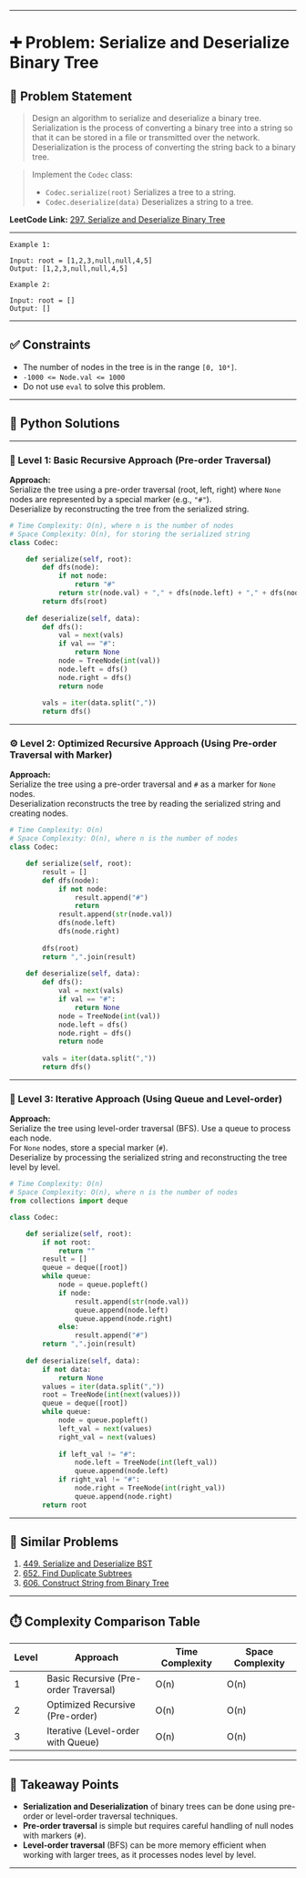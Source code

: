 
---

# ➕ Problem: Serialize and Deserialize Binary Tree

## 📘 Problem Statement

> Design an algorithm to serialize and deserialize a binary tree.  
> Serialization is the process of converting a binary tree into a string so that it can be stored in a file or transmitted over the network.  
> Deserialization is the process of converting the string back to a binary tree.

> Implement the `Codec` class:
> - `Codec.serialize(root)` Serializes a tree to a string.
> - `Codec.deserialize(data)` Deserializes a string to a tree.

**LeetCode Link:** [297. Serialize and Deserialize Binary Tree](https://leetcode.com/problems/serialize-and-deserialize-binary-tree/)

---

```
Example 1:

Input: root = [1,2,3,null,null,4,5]
Output: [1,2,3,null,null,4,5]

Example 2:

Input: root = []
Output: []
```

---

## ✅ Constraints

- The number of nodes in the tree is in the range `[0, 10⁴]`.
- `-1000 <= Node.val <= 1000`
- Do not use `eval` to solve this problem.

---

## 🧠 Python Solutions

---

### 🧪 Level 1: Basic Recursive Approach (Pre-order Traversal)

**Approach:**  
Serialize the tree using a pre-order traversal (root, left, right) where `None` nodes are represented by a special marker (e.g., `"#"`).  
Deserialize by reconstructing the tree from the serialized string.

```python
# Time Complexity: O(n), where n is the number of nodes
# Space Complexity: O(n), for storing the serialized string
class Codec:

    def serialize(self, root):
        def dfs(node):
            if not node:
                return "#"
            return str(node.val) + "," + dfs(node.left) + "," + dfs(node.right)
        return dfs(root)
    
    def deserialize(self, data):
        def dfs():
            val = next(vals)
            if val == "#":
                return None
            node = TreeNode(int(val))
            node.left = dfs()
            node.right = dfs()
            return node
        
        vals = iter(data.split(","))
        return dfs()
```

---

### ⚙️ Level 2: Optimized Recursive Approach (Using Pre-order Traversal with Marker)

**Approach:**  
Serialize the tree using a pre-order traversal and `#` as a marker for `None` nodes.  
Deserialization reconstructs the tree by reading the serialized string and creating nodes.

```python
# Time Complexity: O(n)
# Space Complexity: O(n), where n is the number of nodes
class Codec:

    def serialize(self, root):
        result = []
        def dfs(node):
            if not node:
                result.append("#")
                return
            result.append(str(node.val))
            dfs(node.left)
            dfs(node.right)
        
        dfs(root)
        return ",".join(result)
    
    def deserialize(self, data):
        def dfs():
            val = next(vals)
            if val == "#":
                return None
            node = TreeNode(int(val))
            node.left = dfs()
            node.right = dfs()
            return node
        
        vals = iter(data.split(","))
        return dfs()
```

---

### 🚀 Level 3: Iterative Approach (Using Queue and Level-order)

**Approach:**  
Serialize the tree using level-order traversal (BFS). Use a queue to process each node.  
For `None` nodes, store a special marker (`#`).  
Deserialize by processing the serialized string and reconstructing the tree level by level.

```python
# Time Complexity: O(n)
# Space Complexity: O(n), where n is the number of nodes
from collections import deque

class Codec:

    def serialize(self, root):
        if not root:
            return ""
        result = []
        queue = deque([root])
        while queue:
            node = queue.popleft()
            if node:
                result.append(str(node.val))
                queue.append(node.left)
                queue.append(node.right)
            else:
                result.append("#")
        return ",".join(result)
    
    def deserialize(self, data):
        if not data:
            return None
        values = iter(data.split(","))
        root = TreeNode(int(next(values)))
        queue = deque([root])
        while queue:
            node = queue.popleft()
            left_val = next(values)
            right_val = next(values)
            
            if left_val != "#":
                node.left = TreeNode(int(left_val))
                queue.append(node.left)
            if right_val != "#":
                node.right = TreeNode(int(right_val))
                queue.append(node.right)
        return root
```

---

## 🔗 Similar Problems

1. [449. Serialize and Deserialize BST](https://leetcode.com/problems/serialize-and-deserialize-bst/)
2. [652. Find Duplicate Subtrees](https://leetcode.com/problems/find-duplicate-subtrees/)
3. [606. Construct String from Binary Tree](https://leetcode.com/problems/construct-string-from-binary-tree/)

---

## ⏱️ Complexity Comparison Table

| Level | Approach                              | Time Complexity | Space Complexity |
|-------|---------------------------------------|-----------------|------------------|
| 1     | Basic Recursive (Pre-order Traversal) | O(n)            | O(n)             |
| 2     | Optimized Recursive (Pre-order)      | O(n)            | O(n)             |
| 3     | Iterative (Level-order with Queue)    | O(n)            | O(n)             |

---

## 📌 Takeaway Points

- **Serialization and Deserialization** of binary trees can be done using pre-order or level-order traversal techniques.
- **Pre-order traversal** is simple but requires careful handling of null nodes with markers (`#`).
- **Level-order traversal** (BFS) can be more memory efficient when working with larger trees, as it processes nodes level by level.

---
